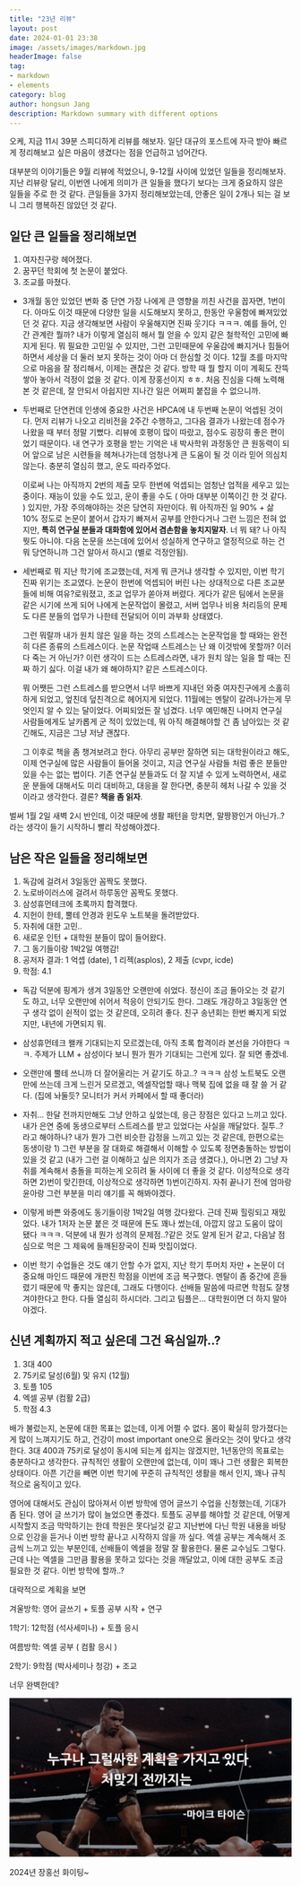 ```yaml
---
title: "23년 리뷰"
layout: post
date: 2024-01-01 23:38
image: /assets/images/markdown.jpg
headerImage: false
tag:
- markdown
- elements
category: blog
author: hongsun Jang
description: Markdown summary with different options
---
```



오케, 지금 11시 39분 스피디하게 리뷰를 해보자.
일단 대규의 포스트에 자극 받아 빠르게 정리해보고 싶은 마음이 생겼다는 점을 언급하고 넘어간다.

대부분의 이야기들은 9월 리뷰에 적었으니, 9-12월 사이에 있었던 일들을 정리해보자.
지난 리뷰랑 달리, 이번엔 나에게 의미가 큰 일들을 했다기 보다는 크게 중요하지 않은 일들을 주로 한 것 같다.
큰일들을 3가지 정리해보았는데, 안좋은 일이 2개나 되는 걸 보니 그리 행복하진 않았던 것 같다.

## 일단 큰 일들을 정리해보면 

1. 여자친구랑 헤어졌다.
2. 꿈꾸던 학회에 첫 논문이 붙었다.
3. 조교를 마쳤다.

- 3개월 동안 있었던 변화 중 단연 가장 나에게 큰 영향을 끼친 사건을 꼽자면, 1번이다.
아마도 이것 때문에 다양한 일을 시도해보지 못하고, 한동안 우울함에 빠져있었던 것 같다.
지금 생각해보면 사람이 우울해지면 진짜 웃기다 ㅋㅋㅋ.
예를 들어, 인간 관계란 뭘까? 내가 이렇게 열심히 해서 뭘 얻을 수 있지 같은 철학적인 고민에 빠지게 된다.
뭐 필요한 고민일 수 있지만, 그런 고민때문에 우울감에 빠지거나 힘들어하면서 세상을 더 둘러 보지 못하는 것이 아마 더 한심할 것 이다.
12월 초를 마지막으로 마음을 잘 정리해서, 이제는 괜찮은 것 같다. 방학 때 뭘 할지 이미 계획도 잔뜩 쌓아 놓아서 걱정이 없을 것 같다.
이게 장홍선이지 ㅎㅎ. 
처음 진심을 다해 노력해본 것 같은데, 잘 안되서 아쉽지만 지나간 일은 어쩌피 붙잡을 수 없으니까.

- 두번째로 단연컨데 인생에 중요한 사건은 HPCA에 내 두번째 논문이 억셉된 것이다. 먼저 리뷰가 나오고 리비전을 2주간 수행하고, 그다음 결과가 나왔는데 점수가 나왔을 때 부터 정말 기뻤다. 리뷰에 호평이 많이 따랐고, 점수도 굉장히 좋은 편이었기 때문이다. 
내 연구가 호평을 받는 기억은 내 박사학위 과정동안 큰 원동력이 되어 앞으로 남은 시련들을 헤쳐나가는데 엄청나게 큰 도움이 될 것 이라 믿어 의심치 않는다. 충분히 열심히 했고, 운도 따라주었다. 

    이로써 나는 아직까지 2번의 제출 모두 한번에 억셉되는 엄청난 업적을 세우고 있는 중이다. 재능이 있을 수도 있고, 운이 좋을 수도 ( 아마 대부분 이쪽이긴 한 것 같다. ) 있지만, 가장 주의해야하는 것은 당연히 자만이다.
    뭐 아직까진 일 90% + 삶 10% 정도로 논문이 붙어서 갑자기 빠져서 공부를 안한다거나 그런 느낌은 전혀 없지만, 
    <b>특히 연구실 분들과 대화함에 있어서 겸손함을 놓치지말자</b>. 
    너 뭐 돼? 나 아직 뭣도 아니야.
    다음 논문을 쓰는데에 있어서 성실하게 연구하고 열정적으로 하는 건 뭐 당연하니까 그건 알아서 하시고 (별로 걱정안됨). 

- 세번째로 뭐 지난 학기에 조교했는데, 저게 뭐 큰거냐 생각할 수 있지만, 이번 학기 진짜 위기는 조교였다. 논문이 한번에 억셉되어 버린 나는 상대적으로 다른 조교분들에 비해 여유?로워졌고, 조교 업무가 쏟아져 버렸다. 게다가 같은 팀에서 논문을 같은 시기에 쓰게 되어 나에게 논문작업이 몰렸고, 서버 업무나 비용 처리등의 문제도 다른 분들의 업무가 나한테 전달되어 이미 과부화 상태였다. 

    그런 뭐랄까 내가 원치 않은 일을 하는 것의 스트레스는 논문작업을 할 때와는 완전히 다른 종류의 스트레스이다. 
    논문 작업때 스트레스는 난 왜 이것밖에 못할까? 이러다 죽는 거 아닌가? 이런 생각이 드는 스트레스라면, 내가 원치 않는 일을 할 때는 진짜 하기 싫다. 이걸 내가 왜 해야하지? 같은 스트레스이다.

    뭐 어쨋든 그런 스트레스를 받으면서 너무 바쁘게 지내던 와중 여자친구에게 소홀히 하게 되었고, 엎친데 덮친격으로 헤어지게 되었다. 11월에는 멘탈이 갈려나가는게 무엇인지 알 수 있는 달이었다. 어찌되었든 잘 넘겼다. 너무 예민해진 나머지 연구실 사람들에게도 날카롭게 군 적이 있었는데, 뭐 아직 해결해야할 건 좀 남아있는 것 같긴해도, 지금은 그냥 저냥 괜찮다.

    그 이후로 책을 좀 챙겨보려고 한다. 아무리 공부만 잘하면 되는 대학원이라고 해도, 이제 연구실에 많은 사람들이 들어올 것이고, 지금 연구실 사람들 처럼 좋은 분들만 있을 수는 없는 법이다. 
    기존 연구실 분들과도 더 잘 지낼 수 있게 노력하면서, 새로운 분들에 대해서도 미리 대비하고, 대응을 잘 한다면, 충분히 헤처 나갈 수 있을 것이라고 생각한다. 결론? <b>책을 좀 읽자</b>.


벌써 1월 2일 새벽 2시 반인데, 이것 때문에 생활 패턴을 망치면, 말짱꽝인거 아닌가..?라는 생각이 들기 시작하니 빨리 작성해야겠다.

## 남은 작은 일들을 정리해보면

1. 독감에 걸려서 3일동안 꼼짝도 못했다.
2. 노로바이러스에 걸려서 하루동안 꼼짝도 못했다.
3. 삼성휴먼테크에 초록까지 합격했다.
4. 지헌이 한테, 뿔테 안경과 윈도우 노트북을 돌려받았다.
5. 자취에 대한 고민..
6. 새로운 인턴 + 대학원 분들이 많이 들어왔다.
7. 그 동기들이랑 1박2일 여행감!
8. 공저자 결과: 1 억셉 (date), 1 리젝(asplos), 2 제출 (cvpr, icde)
9. 학점: 4.1

- 독감 덕분에 핑계가 생겨 3일동안 오랜만에 쉬었다. 
정신이 조금 돌아오는 것 같기도 하고, 너무 오랜만에 쉬어서 적응이 안되기도 한다. 그래도 개강하고 3일동안 연구 생각 없이 쉰적이 없는 것 같은데, 오히려 좋다. 친구 송년회는 한번 빠지게 되었지만, 내년에 가면되지 뭐.

- 삼성휴먼테크 왤캐 기대되는지 모르겠는데, 아직 초록 합격이라 본선을 가야한다 ㅋㅋ. 주제가 LLM + 삼성이다 보니 뭔가 뭔가 기대되는 그런게 있다. 잘 되면 좋겠네.

- 오랜만에 뿔테 쓰니까 더 잘어울리는 거 같기도 하고..? ㅋㅋㅋ
삼성 노트북도 오랜만에 쓰는데 크게 느린거 모르겠고, 엑셀작업할 때나 맥북 집에 없을 때 잘 쓸 거 같다. (집에 놔둘듯? 모니터가 커서 카페에서 할 때 좋더라)


- 자취... 한달 전까지만해도 그냥 안하고 싶었는데, 응근 장점은 있다고 느끼고 있다. 내가 은연 중에 동생으로부터 스트레스를 받고 있었다는 사실을 깨달았다. 질투..? 라고 해야하나? 내가 뭔가 그런 비슷한 감정을 느끼고 있는 것 같은데, 한편으로는 동생이랑 1) 그런 부분을 잘 대화로 해결해서 이해할 수 있도록 정면충돌하는 방법이 있을 것 같고 (내가 그런 걸 이해하고 싶은 의지가 조금 생겼다.),
    아니면 2) 그냥 자취를 계속해서 충돌을 피하는게 오히려 둘 사이에 더 좋을 것 같다. 이성적으로 생각하면 2)번이 맞긴한데, 이상적으로 생각하면 1)번이긴하지. 자취 끝나기 전에 엄마랑 윤아랑 그런 부분을 미리 얘기를 꼭 해봐야겠다.

- 이렇게 바쁜 와중에도 동기들이랑 1박2일 여행 갔다왔다. 
근데 진짜 힐링되고 재밌었다. 내가 1저자 논문 붙은 것 때문에 돈도 꽤나 썼는데, 아깝지 않고 도움이 많이 됐다 ㅋㅋㅋ. 
덕분에 내 뭔가 성격의 문제점..?같은 것도 알게 된거 같고, 
다음날 점심으로 먹은 그 제육에 들깨된장국이 진짜 맛집이었다.

- 이번 학기 수업들은 것도 얘기 안할 수가 없지, 지난 학기 투머치 자만 + 논문이 더 중요해 마인드 때문에 개판친 학점을 이번에 조금 복구했다. 멘탈이 좀 중간에 흔들렸기 때문에 막 좋지는 않은데, 그래도 다행이다. 선배들 말씀에 따르면 학점도 잘챙겨야한다고 한다. 다들 열심히 하시더라. 그리고 팀플은... 대학원이면 더 하지 말아야겠다. 


## 신년 계획까지 적고 싶은데 그건 욕심일까..?

1. 3대 400
2. 75키로 달성(6월) 및 유지 (12월)
3. 토플 105
4. 엑셀 공부 (컴활 2급)
5. 학점 4.3

배가 불렀는지, 논문에 대한 목표는 없는데, 이게 어쩔 수 없다.
몸이 확실히 망가졌다는게 많이 느껴지기도 하고, 건강이 most important one으로 올라오는 것이 맞다고 생각한다. 3대 400과 75키로 달성이 동시에 되는게 쉽지는 않겠지만, 1년동안의 목표로는 충분하다고 생각한다. 
규칙적인 생활이 오랜만에 없는데, 이미 꽤나 그런 생활은 회복한 상태이다. 아픈 기간을 빼면 이번 학기에 꾸준히 규칙적인 생활을 해서 인지, 꽤나 규칙적으로 움직이고 있다.

영어에 대해서도 관심이 많아져서 이번 방학에 영어 글쓰기 수업을 신청했는데, 기대가 좀 된다. 영어 글 쓰기가 많이 늘었으면 좋겠다. 토플도 공부를 해야할 것 같은데, 어떻게 시작할지 조금 막막하기는 한데 학원은 못다닐것 같고 지난번에 다닌 학원 내용을 바탕으로 인강을 듣거나 이번 방학 끝나고 시작하지 않을 까 싶다. 
엑셀 공부는 계속해서 조금씩 느끼고 있는 부분인데, 선배들이 엑셀을 정말 잘 활용한다. 물론 교수님도 그렇다. 근데 나는 엑셀을 그만큼 활용을 못하고 있다는 것을 깨달았고, 이에 대한 공부도 조금 필요한 것 같다. 이번 방학에 할까..?

대략적으로 계획을 보면 

겨울방학: 영어 글쓰기 + 토플 공부 시작 + 연구

1학기: 12학점 (석사세미나) + 토플 응시

여름방학: 엑셀 공부 ( 컴활 응시 )

2학기: 9학점 (박사세미나 청강) + 조교

너무 완벽한데?

![plan](../../assets/images/2024-01-02/plan.jpg)

2024년 장홍선 화이팅~
